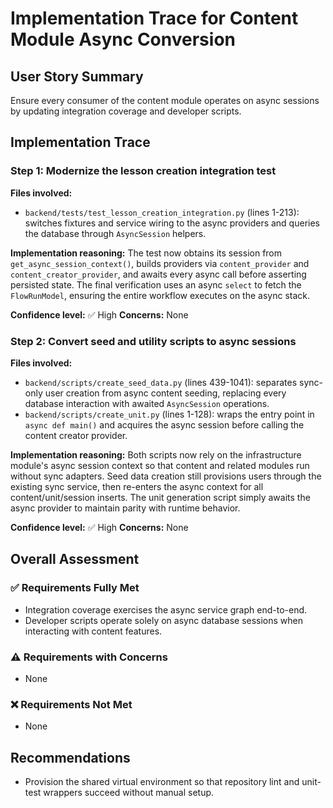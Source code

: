 # Implementation Trace for Content Module Async Conversion

## User Story Summary
Ensure every consumer of the content module operates on async sessions by updating integration coverage and developer scripts.

## Implementation Trace

### Step 1: Modernize the lesson creation integration test
**Files involved:**
- `backend/tests/test_lesson_creation_integration.py` (lines 1-213): switches fixtures and service wiring to the async providers and queries the database through `AsyncSession` helpers.

**Implementation reasoning:**
The test now obtains its session from `get_async_session_context()`, builds providers via `content_provider` and `content_creator_provider`, and awaits every async call before asserting persisted state. The final verification uses an async `select` to fetch the `FlowRunModel`, ensuring the entire workflow executes on the async stack.

**Confidence level:** ✅ High
**Concerns:** None

### Step 2: Convert seed and utility scripts to async sessions
**Files involved:**
- `backend/scripts/create_seed_data.py` (lines 439-1041): separates sync-only user creation from async content seeding, replacing every database interaction with awaited `AsyncSession` operations.
- `backend/scripts/create_unit.py` (lines 1-128): wraps the entry point in `async def main()` and acquires the async session before calling the content creator provider.

**Implementation reasoning:**
Both scripts now rely on the infrastructure module's async session context so that content and related modules run without sync adapters. Seed data creation still provisions users through the existing sync service, then re-enters the async context for all content/unit/session inserts. The unit generation script simply awaits the async provider to maintain parity with runtime behavior.

**Confidence level:** ✅ High
**Concerns:** None

## Overall Assessment

### ✅ Requirements Fully Met
- Integration coverage exercises the async service graph end-to-end.
- Developer scripts operate solely on async database sessions when interacting with content features.

### ⚠️ Requirements with Concerns
- None

### ❌ Requirements Not Met
- None

## Recommendations
- Provision the shared virtual environment so that repository lint and unit-test wrappers succeed without manual setup.
